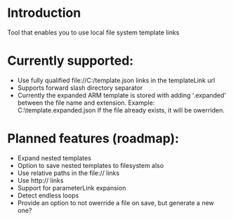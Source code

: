 # Introduction
Tool that enables you to use local file system template links

# Currently supported:
- Use fully qualified file://C:/template.json links in the templateLink url
- Supports forward slash directory separator
- Currently the expanded ARM template is stored with adding '.expanded' between the file name and extension.
	Example: C:\template.expanded.json
	If the file already exists, it will be owerriden. 

# Planned features (roadmap):
- Expand nested templates
- Option to save nested templates to filesystem also
- Use relative paths in the file:// links
- Use http:// links
- Support for parameterLink expansion
- Detect endless loops
- Provide an option to not owerride a file on save, but generate a new one?